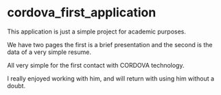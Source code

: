 # cordova_first_application

  This application is just a simple project for academic purposes.
  
  We have two pages the first is a brief presentation and the second is the data of a very simple resume.
  
  All very simple for the first contact with CORDOVA technology.
  
  I really enjoyed working with him, and will return with using him without a doubt.
